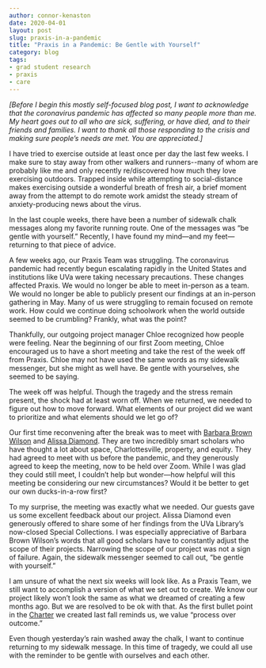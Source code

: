 ```yaml
---
author: connor-kenaston
date: 2020-04-01
layout: post
slug: praxis-in-a-pandemic
title: "Praxis in a Pandemic: Be Gentle with Yourself"
category: blog
tags:
- grad student research
- praxis
- care
---
```


*[Before I begin this mostly self-focused blog post, I want to acknowledge that the coronavirus pandemic has affected so many people more than me. My heart goes out to all who are sick, suffering, or have died, and to their friends and families. I want to thank all those responding to the crisis and making sure people’s needs are met. You are appreciated.]*
 
I have tried to exercise outside at least once per day the last few weeks. I make sure to stay away from other walkers and runners--many of whom are probably like me and only recently re/discovered how much they love exercising outdoors. Trapped inside while attempting to social-distance makes exercising outside a wonderful breath of fresh air, a brief moment away from the attempt to do remote work amidst the steady stream of anxiety-producing news about the virus.
 
In the last couple weeks, there have been a number of sidewalk chalk messages along my favorite running route. One of the messages was “be gentle with yourself.” Recently, I have found my mind—and my feet—returning to that piece of advice.
 
A few weeks ago, our Praxis Team was struggling. The coronavirus pandemic had recently begun escalating rapidly in the United States and institutions like UVa were taking necessary precautions. These changes affected Praxis. We would no longer be able to meet in-person as a team. We would no longer be able to publicly present our findings at an in-person gathering in May. Many of us were struggling to remain focused on remote work. How could we continue doing schoolwork when the world outside seemed to be crumbling? Frankly, what was the point?
 
Thankfully, our outgoing project manager Chloe recognized how people were feeling. Near the beginning of our first Zoom meeting, Chloe encouraged us to have a short meeting and take the rest of the week off from Praxis. Chloe may not have used the same words as my sidewalk messenger, but she might as well have. Be gentle with yourselves, she seemed to be saying.
 
The week off was helpful. Though the tragedy and the stress remain present, the shock had at least worn off. When we returned, we needed to figure out how to move forward. What elements of our project did we want to prioritize and what elements should we let go of?
 
Our first time reconvening after the break was to meet with [Barbara Brown Wilson](https://www.arch.virginia.edu/people/barbara-wilson) and [Alissa Diamond](https://www.arch.virginia.edu/ccl/ujie-diamond). They are two incredibly smart scholars who have thought a lot about space, Charlottesville, property, and equity. They had agreed to meet with us before the pandemic, and they generously agreed to keep the meeting, now to be held over Zoom. While I was glad they could still meet, I couldn’t help but wonder—how helpful will this meeting be considering our new circumstances? Would it be better to get our own ducks-in-a-row first?
 
To my surprise, the meeting was exactly what we needed. Our guests gave us some excellent feedback about our project. Alissa Diamond even generously offered to share some of her findings from the UVa Library’s now-closed Special Collections. I was especially appreciative of Barbara Brown Wilson’s words that all good scholars have to constantly adjust the scope of their projects. Narrowing the scope of our project was not a sign of failure. Again, the sidewalk messenger seemed to call out, “be gentle with yourself.”
 
I am unsure of what the next six weeks will look like. As a Praxis Team, we still want to accomplish a version of what we set out to create. We know our project likely won’t look the same as what we dreamed of creating a few months ago. But we are resolved to be ok with that. As the first bullet point in the [Charter](http://praxis.scholarslab.org/charter/charter-2019-2020/) we created last fall reminds us, we value “process over outcome.”
 
Even though yesterday’s rain washed away the chalk, I want to continue returning to my sidewalk message. In this time of tragedy, we could all use with the reminder to be gentle with ourselves and each other.

